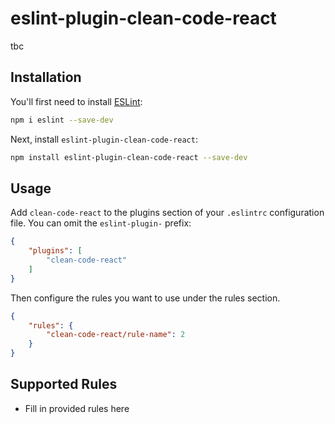 # eslint-plugin-clean-code-react

tbc

## Installation

You'll first need to install [ESLint](https://eslint.org/):

```sh
npm i eslint --save-dev
```

Next, install `eslint-plugin-clean-code-react`:

```sh
npm install eslint-plugin-clean-code-react --save-dev
```

## Usage

Add `clean-code-react` to the plugins section of your `.eslintrc` configuration file. You can omit the `eslint-plugin-` prefix:

```json
{
    "plugins": [
        "clean-code-react"
    ]
}
```


Then configure the rules you want to use under the rules section.

```json
{
    "rules": {
        "clean-code-react/rule-name": 2
    }
}
```

## Supported Rules

* Fill in provided rules here


